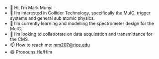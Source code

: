 - 👋 Hi, I’m Mark Munyi
- 👀 I’m interested in Collider Technology, specifically the MuIC, trigger systems and general sub atomic physics.
- 🌱 I’m currently learning and modelling the spectrometer design for the MuIC.
- 💞️ I’m looking to collaborate on data acquisation and transmittance  for the CMS.
- 📫 How to reach me: mm207@rice.edu
- 😄 Pronouns:He/Him

<!---
mmutugi/mmutugi is a ✨ special ✨ repository because its `README.md` (this file) appears on your GitHub profile.
You can click the Preview link to take a look at your changes.
--->
